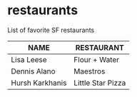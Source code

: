 # restaurants
List of favorite SF restaurants

 NAME | RESTAURANT 
---|---
Lisa Leese | Flour + Water
Dennis Alano | Maestros
Hursh Karkhanis | Little Star Pizza
